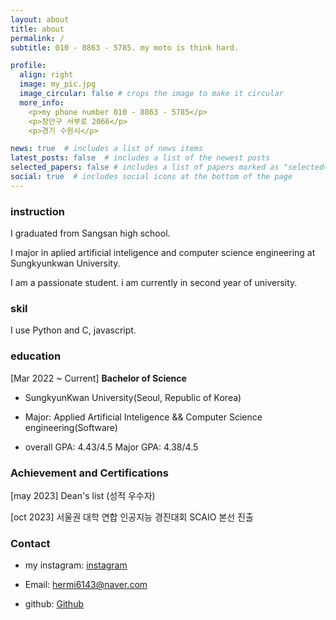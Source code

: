 ```yaml
---
layout: about
title: about
permalink: /
subtitle: 010 - 8863 - 5785. my moto is think hard.

profile:
  align: right
  image: my_pic.jpg
  image_circular: false # crops the image to make it circular
  more_info: 
    <p>my phone number 010 - 8863 - 5785</p>
    <p>장안구 서부로 2066</p>
    <p>경기 수원시</p>

news: true  # includes a list of news items
latest_posts: false  # includes a list of the newest posts
selected_papers: false # includes a list of papers marked as "selected={true}"
social: true  # includes social icons at the bottom of the page
---
```


### instruction
I graduated from Sangsan high school.

I major in aplied artificial inteligence and computer science engineering at Sungkyunkwan University.

I am a passionate student. i am currently in second year of university.

### skil
I use Python and C, javascript.

### education 
[Mar 2022 ~ Current] **Bachelor of Science**
   * SungkyunKwan University(Seoul, Republic of Korea)

   * Major: Applied Artificial Inteligence && Computer Science engineering(Software)

   * overall GPA: 4.43/4.5 Major GPA: 4.38/4.5

### Achievement and Certifications
[may 2023] Dean's list (성적 우수자)

[oct 2023] 서울권 대학 연합 인공지능 경진대회 SCAIO 본선 진출

### Contact
* my instagram: [instagram](https://www.instagram.com/isuhyeong55/)

* Email: hermi6143@naver.com

* github: [Github](https://github.com/Sue-HyeongLee)